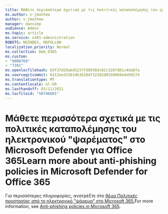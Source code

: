 ```yaml
---
title: Μάθετε περισσότερα σχετικά με τις πολιτικές καταπολέμησης του ηλεκτρονικού "ψαρέματος" στο Microsoft Defender για Office 365
ms.author: v-jmathew
author: v-jmathew
manager: dansimp
audience: Admin
ms.topic: article
ms.service: o365-administration
ROBOTS: NOINDEX, NOFOLLOW
localization_priority: Normal
ms.collection: Adm_O365
ms.custom:
- "9000760"
- "7391"
ms.openlocfilehash: 03f37d29abd5237fd8938dc82c3287d01c4da6fa
ms.sourcegitcommit: 6312ee31561db36104f32282d019d069ede69174
ms.translationtype: MT
ms.contentlocale: el-GR
ms.lasthandoff: 03/11/2021
ms.locfileid: "50746601"
---
```

# <a name="learn-more-about-anti-phishing-policies-in-microsoft-defender-for-office-365"></a><span data-ttu-id="b8894-102">Μάθετε περισσότερα σχετικά με τις πολιτικές καταπολέμησης του ηλεκτρονικού "ψαρέματος" στο Microsoft Defender για Office 365</span><span class="sxs-lookup"><span data-stu-id="b8894-102">Learn more about anti-phishing policies in Microsoft Defender for Office 365</span></span>

<span data-ttu-id="b8894-103">Για περισσότερες πληροφορίες, ανατρέξτε στο [θέμα Πολιτικές προστασίας από το ηλεκτρονικό "ψάρεμα" στο Microsoft 365.](https://go.microsoft.com/fwlink/?linkid=2092235)</span><span class="sxs-lookup"><span data-stu-id="b8894-103">For more information, see [Anti-phishing policies in Microsoft 365](https://go.microsoft.com/fwlink/?linkid=2092235).</span></span>
